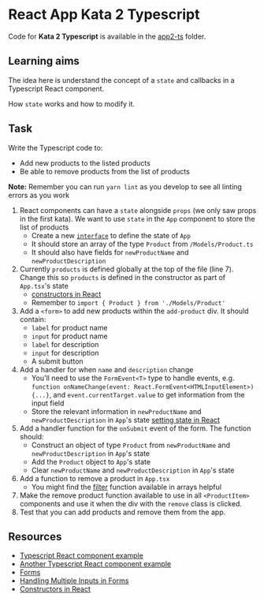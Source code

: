 # React App Kata 2 Typescript

Code for **Kata 2 Typescript** is available in the [app2-ts](app2-ts) folder.

## Learning aims

The idea here is understand the concept of a `state` and callbacks in a Typescript React component.

How `state` works and how to modify it.

## Task

Write the Typescript code to:

* Add new products to the listed products
* Be able to remove products from the list of products

**Note:** Remember you can run `yarn lint` as you develop to see all linting errors as you work

1. React components can have a `state` alongside `props` (we only saw props in the first kata). We want to use `state` in the `App` component to store the list of products
    * Create a new [`interface`](https://www.typescriptlang.org/docs/handbook/interfaces.html) to define the state of `App`
    * It should store an array of the type `Product` from `/Models/Product.ts`
    * It should also have fields for `newProductName` and `newProductDescription`
1. Currently `products` is defined globally at the top of the file (line 7). Change this so `products` is defined in the constructor as part of `App.tsx`'s state
    * [constructors in React](https://facebook.github.io/react/docs/react-component.html#constructor)
    * Remember to `import { Product } from './Models/Product'`
1. Add a `<form>` to add new products within the `add-product` div. It should contain:
    * `label` for product name
    * `input` for product name
    * `label` for description
    * `input` for description
    * A submit button
1. Add a handler for when `name` and `description` change
    * You'll need to use the `FormEvent<T>` type to handle events, e.g. `function onNameChange(event: React.FormEvent<HTMLInputElement>){...}`, and `event.currentTarget.value` to get information from the input field
    * Store the relevant information in `newProductName` and `newProductDescription` in `App`'s state [setting state in React](https://reactjs.org/docs/react-component.html#setstate)
1. Add a handler function for the `onSubmit` event of the form. The function should:
    * Construct an object of type `Product` from `newProductName` and `newProductDescription` in `App`'s state
    * Add the `Product` object to `App`'s state
    * Clear `newProductName` and `newProductDescription` in `App`'s state
1. Add a function to remove a product in `App.tsx`
    * You might find the [filter](https://developer.mozilla.org/en-US/docs/Web/JavaScript/Reference/Global_Objects/Array/filter) function available in arrays helpful
1. Make the remove product function available to use in all `<ProductItem>` components and use it when the div with the `remove` class is clicked.
1. Test that you can add products and remove them from the app.

## Resources

* [Typescript React component example](https://github.com/piotrwitek/react-redux-typescript-guide#stateful-components---class)
* [Another Typescript React component example](https://github.com/Microsoft/TypeScript-React-Starter#creating-a-component)
* [Forms](https://facebook.github.io/react/docs/forms.html)
* [Handling Multiple Inputs in Forms](https://facebook.github.io/react/docs/forms.html#handling-multiple-inputs)
* [Constructors in React](https://facebook.github.io/react/docs/react-component.html#constructor)